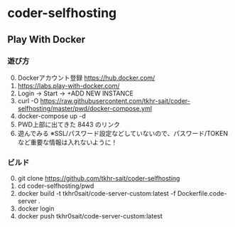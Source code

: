 # coder-selfhosting

## Play With Docker

### 遊び方

0. Dockerアカウント登録 https://hub.docker.com/
1. https://labs.play-with-docker.com/
2. Login -> Start -> +ADD NEW INSTANCE
3. curl -O https://raw.githubusercontent.com/tkhr-sait/coder-selfhosting/master/pwd/docker-compose.yml
4. docker-compose up -d
5. PWD上部に出てきた 8443 のリンク
6. 遊んでみる ※SSL/パスワード設定などしていないので、パスワード/TOKENなど重要な情報は入れないように！

### ビルド 

0. git clone https://github.com/tkhr-sait/coder-selfhosting
1. cd coder-selfhosting/pwd
2. docker build -t tkhr0sait/code-server-custom:latest -f Dockerfile.code-server .
3. docker login
4. docker push tkhr0sait/code-server-custom:latest